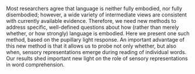Most researchers agree that language is neither fully embodied, nor fully disembodied; however, a wide variety of intermediate views are consistent with currently available evidence. Therefore, we need new methods to address specific, well-defined questions about how (rather than merely whether, or how strongly) language is embodied. Here we present one such method, based on the pupillary light response. An important advantage of this new method is that it allows us to probe not only whether, but also when, sensory representations emerge during reading of individual words. Our results shed important new light on the role of sensory representations in word comprehension.
